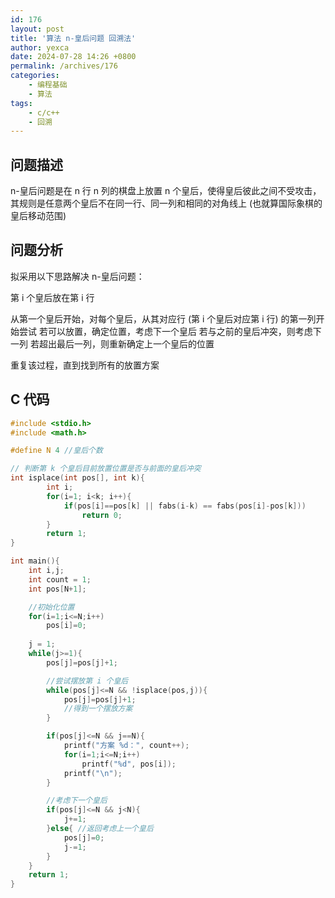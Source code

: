 ```yaml
---
id: 176
layout: post
title: '算法 n-皇后问题 回溯法'
author: yexca
date: 2024-07-28 14:26 +0800
permalink: /archives/176
categories:
    - 编程基础
    - 算法
tags:
    - c/c++
    - 回溯
---  
```


## 问题描述

n-皇后问题是在 n 行 n 列的棋盘上放置 n 个皇后，使得皇后彼此之间不受攻击，其规则是任意两个皇后不在同一行、同一列和相同的对角线上 (也就算国际象棋的皇后移动范围)

## 问题分析

拟采用以下思路解决 n-皇后问题：

第 i 个皇后放在第 i 行

从第一个皇后开始，对每个皇后，从其对应行 (第 i 个皇后对应第 i 行) 的第一列开始尝试
若可以放置，确定位置，考虑下一个皇后
若与之前的皇后冲突，则考虑下一列
若超出最后一列，则重新确定上一个皇后的位置

重复该过程，直到找到所有的放置方案

## C 代码

```c
#include <stdio.h>
#include <math.h>

#define N 4 //皇后个数

// 判断第 k 个皇后目前放置位置是否与前面的皇后冲突
int isplace(int pos[], int k){
        int i;
        for(i=1; i<k; i++){
            if(pos[i]==pos[k] || fabs(i-k) == fabs(pos[i]-pos[k]))
                return 0;
        }
        return 1;
}

int main(){
    int i,j;
    int count = 1;
    int pos[N+1];

    //初始化位置
    for(i=1;i<=N;i++)
        pos[i]=0;
    
    j = 1;
    while(j>=1){
        pos[j]=pos[j]+1;

        //尝试摆放第 i 个皇后
        while(pos[j]<=N && !isplace(pos,j)){
            pos[j]=pos[j]+1;
            //得到一个摆放方案
        }

        if(pos[j]<=N && j==N){
            printf("方案 %d：", count++);
            for(i=1;i<=N;i++)
                printf("%d", pos[i]);
            printf("\n");
        }

        //考虑下一个皇后
        if(pos[j]<=N && j<N){
            j+=1;
        }else{ //返回考虑上一个皇后
            pos[j]=0;
            j-=1;
        }
    }
    return 1;
}
```

